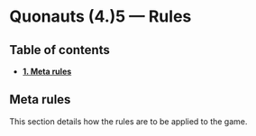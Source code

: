 # Quonauts (4.)5 — Rules

## Table of contents

* [**1. Meta rules**](#meta-rules)

## <a name='meta-rules'/> Meta rules

This section details how the rules are to be applied to the game.

